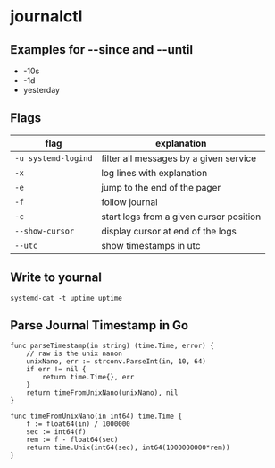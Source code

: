 # journalctl

## Examples for --since and --until

* -10s
* -1d
* yesterday

## Flags

flag |explanation
---|---
`-u systemd-logind` | filter all messages by a given service |
`-x` | log lines with explanation |
`-e` | jump to the end of the pager
`-f` | follow journal
`-c` | start logs from a given cursor position
`--show-cursor` | display cursor at end of the logs
`--utc` | show timestamps in utc

## Write to yournal

`systemd-cat -t uptime uptime`

## Parse Journal Timestamp in Go

	func parseTimestamp(in string) (time.Time, error) {
		// raw is the unix nanon
		unixNano, err := strconv.ParseInt(in, 10, 64)
		if err != nil {
			return time.Time{}, err
		}
		return timeFromUnixNano(unixNano), nil
	}

	func timeFromUnixNano(in int64) time.Time {
		f := float64(in) / 1000000
		sec := int64(f)
		rem := f - float64(sec)
		return time.Unix(int64(sec), int64(1000000000*rem))
	}

